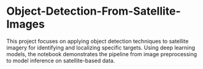 # Object-Detection-From-Satellite-Images
This project focuses on applying object detection techniques to satellite imagery for identifying and localizing specific targets. Using deep learning models, the notebook demonstrates the pipeline from image preprocessing to model inference on satellite-based data.
